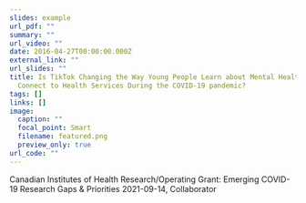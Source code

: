 ```yaml
---
slides: example
url_pdf: ""
summary: ""
url_video: ""
date: 2016-04-27T00:00:00.000Z
external_link: ""
url_slides: ""
title: Is TikTok Changing the Way Young People Learn about Mental Health and
  Connect to Health Services During the COVID-19 pandemic?
tags: []
links: []
image:
  caption: ""
  focal_point: Smart
  filename: featured.png
  preview_only: true
url_code: ""
---
```

Canadian Institutes of Health Research/Operating Grant: Emerging COVID-19 Research Gaps & Priorities 2021-09-14, Collaborator
